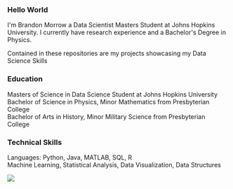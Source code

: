 ### Hello World 

I'm Brandon Morrow a Data Scientist Masters Student at Johns Hopkins University. I currently have research experience and a Bachelor's Degree in Physics. <br>

Contained in these repositories are my projects showcasing my Data Science Skills

### Education
Masters of Science in Data Science Student at Johns Hopkins University <br>
Bachelor of Science in Physics, Minor Mathematics from Presbyterian College <br>
Bachelor of Arts in History, Minor Military Science from Presbyterian College

### Technical Skills
Languages: Python, Java, MATLAB, SQL, R <br>
Machine Learning, Statistical Analysis, Data Visualization, Data Structures

<img src="https://github-readme-stats.vercel.app/api/top-langs/?username=bmorrow5&theme=dark"/>
